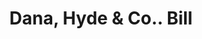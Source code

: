 ---
doi: 10.7916/D8N02JH1
date_other: '1860'
date_other_textual: 1860-1869
form: printed ephemera
genre:
- Invoices
name:
- Dana, Hyde & Co.
object_in_context_url: https://biggert.cul.columbia.edu/items/view/ave_biggert_00364
subject_hierarchical_geographic:
- Boston, Massachusetts, United States
subject_name:
- Dana, Hyde & Co.
title: Dana, Hyde & Co.. Bill
sort_title: Dana, Hyde & Co.. Bill
call_number: ave_biggert_00364
coordinates:
- 42.35805555555556,-71.06361111111111
pid: ave_biggert_00364
identifiers: ave_biggert_00364
thumbnail: https://derivativo-1.library.columbia.edu/iiif/2/ldpd:344085/full/!256,256/0/native.jpg
permalink: /biggert/ave_biggert_00364/
layout: iiif-image-page
---